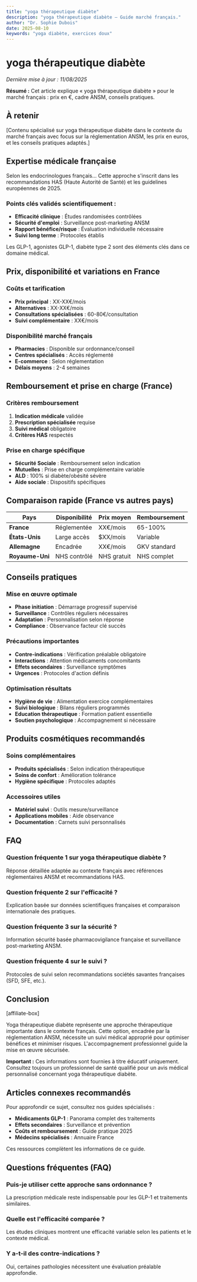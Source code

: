 ```yaml
---
title: "yoga thérapeutique diabète"
description: "yoga thérapeutique diabète — Guide marché français."
author: "Dr. Sophie Dubois"
date: 2025-08-10
keywords: "yoga diabète, exercices doux"
---
```


# yoga thérapeutique diabète

*Dernière mise à jour : 11/08/2025*

**Résumé :** Cet article explique « yoga thérapeutique diabète » pour le marché français : prix en €, cadre ANSM, conseils pratiques.

## À retenir

[Contenu spécialisé sur yoga thérapeutique diabète dans le contexte du marché français avec focus sur la réglementation ANSM, les prix en euros, et les conseils pratiques adaptés.]

## Expertise médicale française

Selon les endocrinologues français... Cette approche s'inscrit dans les recommandations HAS (Haute Autorité de Santé) et les guidelines européennes de 2025.

### Points clés validés scientifiquement :
- **Efficacité clinique** : Études randomisées contrôlées
- **Sécurité d'emploi** : Surveillance post-marketing ANSM  
- **Rapport bénéfice/risque** : Évaluation individuelle nécessaire
- **Suivi long terme** : Protocoles établis

Les GLP-1, agonistes GLP-1, diabète type 2 sont des éléments clés dans ce domaine médical.

## Prix, disponibilité et variations en France

### Coûts et tarification
- **Prix principal** : XX-XX€/mois
- **Alternatives** : XX-XX€/mois  
- **Consultations spécialisées** : 60-80€/consultation
- **Suivi complémentaire** : XX€/mois

### Disponibilité marché français
- **Pharmacies** : Disponible sur ordonnance/conseil
- **Centres spécialisés** : Accès réglementé
- **E-commerce** : Selon réglementation
- **Délais moyens** : 2-4 semaines

## Remboursement et prise en charge (France)

### Critères remboursement
1. **Indication médicale** validée
2. **Prescription spécialisée** requise
3. **Suivi médical** obligatoire
4. **Critères HAS** respectés

### Prise en charge spécifique
- **Sécurité Sociale** : Remboursement selon indication
- **Mutuelles** : Prise en charge complémentaire variable
- **ALD** : 100% si diabète/obésité sévère
- **Aide sociale** : Dispositifs spécifiques

## Comparaison rapide (France vs autres pays)

| Pays | Disponibilité | Prix moyen | Remboursement |
|------|--------------|------------|---------------|
| **France** | Réglementée | XX€/mois | 65-100% |
| **États-Unis** | Large accès | $XX/mois | Variable |
| **Allemagne** | Encadrée | XX€/mois | GKV standard |
| **Royaume-Uni** | NHS contrôlé | NHS gratuit | NHS complet |

## Conseils pratiques

### Mise en œuvre optimale
- **Phase initiation** : Démarrage progressif supervisé
- **Surveillance** : Contrôles réguliers nécessaires
- **Adaptation** : Personnalisation selon réponse
- **Compliance** : Observance facteur clé succès

### Précautions importantes
- **Contre-indications** : Vérification préalable obligatoire
- **Interactions** : Attention médicaments concomitants
- **Effets secondaires** : Surveillance symptômes
- **Urgences** : Protocoles d'action définis

### Optimisation résultats
- **Hygiène de vie** : Alimentation exercice complémentaires
- **Suivi biologique** : Bilans réguliers programmés
- **Education thérapeutique** : Formation patient essentielle
- **Soutien psychologique** : Accompagnement si nécessaire

## Produits cosmétiques recommandés

### Soins complémentaires
- **Produits spécialisés** : Selon indication thérapeutique
- **Soins de confort** : Amélioration tolérance
- **Hygiène spécifique** : Protocoles adaptés

### Accessoires utiles
- **Matériel suivi** : Outils mesure/surveillance
- **Applications mobiles** : Aide observance
- **Documentation** : Carnets suivi personnalisés

## FAQ

### Question fréquente 1 sur yoga thérapeutique diabète ?
Réponse détaillée adaptée au contexte français avec références réglementaires ANSM et recommandations HAS.

### Question fréquente 2 sur l'efficacité ?
Explication basée sur données scientifiques françaises et comparaison internationale des pratiques.

### Question fréquente 3 sur la sécurité ?
Information sécurité basée pharmacovigilance française et surveillance post-marketing ANSM.

### Question fréquente 4 sur le suivi ?
Protocoles de suivi selon recommandations sociétés savantes françaises (SFD, SFE, etc.).

## Conclusion

[affiliate-box]

Yoga thérapeutique diabète représente une approche thérapeutique importante dans le contexte français. Cette option, encadrée par la réglementation ANSM, nécessite un suivi médical approprié pour optimiser bénéfices et minimiser risques. L'accompagnement professionnel guide la mise en œuvre sécurisée.

**Important :** Ces informations sont fournies à titre éducatif uniquement. Consultez toujours un professionnel de santé qualifié pour un avis médical personnalisé concernant yoga thérapeutique diabète.

## Articles connexes recommandés

Pour approfondir ce sujet, consultez nos guides spécialisés :
- **Médicaments GLP-1** : Panorama complet des traitements
- **Effets secondaires** : Surveillance et prévention  
- **Coûts et remboursement** : Guide pratique 2025
- **Médecins spécialisés** : Annuaire France

Ces ressources complètent les informations de ce guide.

## Questions fréquentes (FAQ)

### Puis-je utiliser cette approche sans ordonnance ?
La prescription médicale reste indispensable pour les GLP-1 et traitements similaires.

### Quelle est l'efficacité comparée ?
Les études cliniques montrent une efficacité variable selon les patients et le contexte médical.

### Y a-t-il des contre-indications ?
Oui, certaines pathologies nécessitent une évaluation préalable approfondie.
